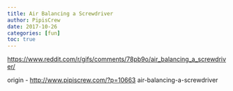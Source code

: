 ```yaml
---
title: Air Balancing a Screwdriver
author: PipisCrew
date: 2017-10-26
categories: [fun]
toc: true
---
```


https://www.reddit.com/r/gifs/comments/78pb9o/air_balancing_a_screwdriver/

origin - http://www.pipiscrew.com/?p=10663 air-balancing-a-screwdriver